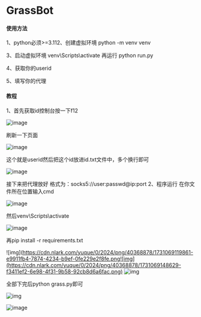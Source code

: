 # 												**GrassBot** 

#### **使用方法**

1、python必须>=3.112、创建虚拟环境   python -m venv venv

3、启动虚拟环境   venv\Scripts\activate   再运行  python run.py

4、获取你的userid

5、填写你的代理

#### **教程**

1、首先获取id控制台按一下f12



![image](https://github.com/user-attachments/assets/99fdfaf9-6bc9-467d-bf9c-41e71f7be7f4)

刷新一下页面

![image](https://github.com/user-attachments/assets/98a913ac-05c1-4070-83d2-970fbfdd0e57)

这个就是userid然后把这个id放进id.txt文件中，多个换行即可

![image](https://github.com/user-attachments/assets/057772b2-6b59-4a36-981d-47d5889de804)

接下来把代理放好
格式为：socks5://user:passwd@ip:port
2、程序运行
在你文件所在位置输入cmd

![image](https://github.com/user-attachments/assets/67bf59cb-810a-456c-b312-d7d6182c87a1)

然后venv\Scripts\activate

![image](https://github.com/user-attachments/assets/1c67f74c-9a80-424f-a8e3-19dd44548b2e)

再pip install -r requirements.txt

![img](https://cdn.nlark.com/yuque/0/2024/png/40368878/1731069119861-e9911fb4-7874-4234-b9ef-0fe229e2f8fe.png![img](https://cdn.nlark.com/yuque/0/2024/png/40368878/1731069148629-f3411ef2-6e98-4f31-9b58-92cb8d6a6fac.png)
![img](https://cdn.nlark.com/yuque/0/2024/png/40368878/1731069739106-ad24d376-2705-4bf8-80a8-0fab06ca33eb.png)

全部下完后python grass.py即可

![img](https://cdn.nlark.com/yuque/0/2024/png/40368878/1731069775816-b9231214-7faf-4a56-b832-494fb4f4a01e.png)



![image](https://github.com/user-attachments/assets/4e5db787-933f-45fc-9633-fdfc8838761e)
